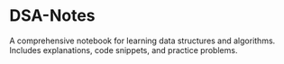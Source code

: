 # DSA-Notes
A comprehensive notebook for learning data structures and algorithms. Includes explanations, code snippets, and practice problems.
